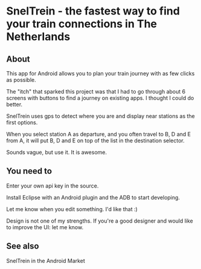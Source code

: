 # SnelTrein - the fastest way to find your train connections in The Netherlands


About
-------
This app for Android allows you to plan your train journey with as few clicks as possible.

The "itch" that sparked this project was that I had to go through about 6 screens with buttons to find a journey on existing apps. I thought I could do better.

SnelTrein uses gps to detect where you are and display near stations as the first options.

When you select station A as departure, and you often travel to B, D and E from A, it will put B, D and E on top of the list in the destination selector.

Sounds vague, but use it. It is awesome.


You need to
-------
Enter your own api key in the source.

Install Eclipse with an Android plugin and the ADB to start developing.

Let me know when you edit something. I'd like that :)

Design is not one of my strengths. If you're a good designer and would like to improve the UI: let me know.


See also
-------
SnelTrein in the Android Market
